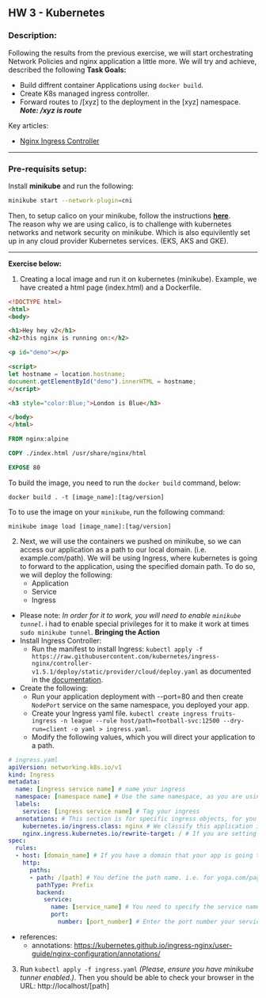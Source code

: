 ## HW 3 - Kubernetes
### Description: 
Following the results from the previous exercise, we will start orchestrating Network Policies and nginx application a little more. We will try and achieve, described the following **Task Goals:** 
* Build diffrent container Applications using `docker build`. 
* Create K8s managed ingress controller.
* Forward routes to /[xyz] to the deployment in the [xyz] namespace. ***Note: /xyz is route***


Key articles: 
* [Nginx Ingress Controller](https://docs.nginx.com/nginx-ingress-controller/intro/overview/)

---
### Pre-requisits setup:
Install **minikube** and run the following: <br/>
```bash
minikube start --network-plugin=cni
```

Then, to setup calico on your minikube, follow the instructions **[here](https://projectcalico.docs.tigera.io/getting-started/kubernetes/minikube#create-a-single-node-minikube-cluster)**. <br/>
The reason why we are using calico, is to challenge with kubernetes networks and network security on minikube. Which is also equivilently set up in any cloud provider Kubernetes services. (EKS, AKS and GKE).

---
**Exercise below:**

1) Creating a local image and run it on kubernetes (minikube). Example, we have created a html page (index.html) and a Dockerfile. 
```html
<!DOCTYPE html>
<html>
<body>

<h1>Hey hey v2</h1>
<h2>this nginx is running on:</h2>

<p id="demo"></p>

<script>
let hostname = location.hostname;
document.getElementById("demo").innerHTML = hostname;
</script>

<h3 style="color:Blue;">London is Blue</h3>

</body>
</html>
```
```Dockerfile
FROM nginx:alpine

COPY ./index.html /usr/share/nginx/html

EXPOSE 80
```
To build the image, you need to run the `docker build` command, below: 
```command
docker build . -t [image_name]:[tag/version]
```
To to use the image on your `minikube`, run the following command: 
```command
minikube image load [image_name]:[tag/version]
```
2) Next, we will use the containers we pushed on minikube, so we can access our application as a path to our local domain. (i.e. example.com/path). We will be using Ingress, where kubernetes is going to forward to the application, using the specified domain path.
To do so, we will deploy the following: 
    - Application
    - Service
    - Ingress
- Please note: *In order for it to work, you will need to enable `minikube tunnel`*. i had to enable special privileges for it to make it work at times `sudo minikube tunnel`.
**Bringing the Action**
- Install Ingress Controller: 
    - Run the manifest to install Ingress: `kubectl apply -f https://raw.githubusercontent.com/kubernetes/ingress-nginx/controller-v1.5.1/deploy/static/provider/cloud/deploy.yaml` as documented in the [documentation](https://kubernetes.github.io/ingress-nginx/deploy/).
- Create the following: 
    - Run your application deployment with --port=80 and then create `NodePort` service on the same namespace, you deployed your app. 
    - Create your Ingress yaml file. `kubectl create ingress fruits-ingress -n league --rule host/path=football-svc:12500 --dry-run=client -o yaml > ingress.yaml`.
    - Modify the following values, which you will direct your application to a path. 
```yaml
# ingress.yaml
apiVersion: networking.k8s.io/v1
kind: Ingress
metadata:
  name: [ingress service name] # name your ingress
  namespace: [namespace name] # Use the same namespace, as you are using your app. 
  labels:
    service: [ingress service name] # Tag your ingress 
  annotations: # This section is for specific ingress objects, for you to customise their behavious. For this case, we use the below. 
    kubernetes.io/ingress.class: nginx # We classify this application is running on nginx.  
    nginx.ingress.kubernetes.io/rewrite-target: / # If you are setting up a path, good for k8s knowing you want your application to be routed there. 
spec:
  rules:
  - host: [domain_name] # If you have a domain that your app is going to be published from, add its domain name. If you set it to your local env. specify localhost.
    http:
      paths:
      - path: /[path] # You define the path name. i.e. for yoga.com/page you write it as /page
        pathType: Prefix
        backend:
          service:
            name: [service_name] # You need to specify the service name you are using to expose your app. 
            port:
              number: [port_number] # Enter the port number your service is exposed to.

```
- references: 
    - annotations: https://kubernetes.github.io/ingress-nginx/user-guide/nginx-configuration/annotations/ 
3) Run `kubectl apply -f ingress.yaml` *(Please, ensure you have minikube tunner enabled.)*. Then you should be able to check your browser in the URL: http://localhost/[path]